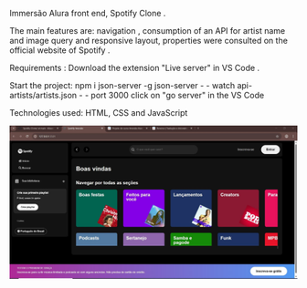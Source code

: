 Immersão Alura front end, Spotify Clone .

The main features are: navigation , consumption of an API for artist name and image query and responsive layout, properties were consulted on the official website of Spotify .

Requirements :
Download the extension "Live server" in VS Code .

Start the project: 
npm i json-server -g
json-server - - watch api-artists/artists.json - - port 3000 
click on "go server" in the VS Code

Technologies used:
HTML, CSS and JavaScript
 
<img src="src/assets/icons/spotify.JPG">
